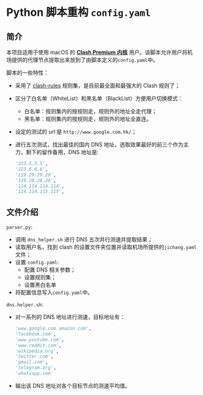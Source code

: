 # Python 脚本重构 `config.yaml`

## 简介

本项目适用于使用 macOS 的 [**Clash Premium 内核**](https://github.com/Dreamacro/clash/releases/tag/premium) 用户。该脚本允许用户将机场提供的代理节点提取出来放到了由脚本定义的`config.yaml`中。

脚本的一些特性：

+ 采用了 [clash-rules](https://github.com/Loyalsoldier/clash-rules) 规则集，是目前最全面和最强大的 Clash 规则了；
+ 区分了白名单（WhiteList）和黑名单（BlackList）方便用户切换模式：
  + 白名单：规则集内的按规则走，规则外的地址全走代理；
  + 黑名单：规则集内的按规则走，规则外的地址全直连。
+ 设定的测试的 url 是 `http://www.google.com.hk/`；
+ 进行五次测试，找出最佳的国内 DNS 地址，选取效果最好的前三个作为主力，剩下的留作备用，DNS 地址是:

    ``` python
    '223.5.5.5',
    '223.6.6.6',
    '119.29.29.29',
    '119.28.28.28',
    '114.114.114.114',
    '114.114.115.115',
    ```

## 文件介绍

`parser.py`:

+ 调用 `dns_helper.sh` 进行 DNS 五次并行测速并提取结果；
+ 读取用户名，找到 clash 的设置文件夹位置并读取机场所提供的`jichang.yaml` 文件；
+ 设置 `config.yaml`:
  + 配置 DNS 相关参数；
  + 设置规则集；
  + 设置黑白名单
+ 将配置信息写入`config.yaml`中。

`dns.helper.sh`:

+ 对一系列的 DNS 地址进行测速，目标地址有：

  ``` python
  'www.google.com amazon.com',
  'facebook.com',
  'www.youtube.com',
  'www.reddit.com',
  'wikipedia.org', 
  'twitter.com', 
  'gmail.com', 
  'telegram.org', 
  'whatsapp.com'
  ```

+ 输出该 DNS 地址对各个目标节点的测速平均值。
